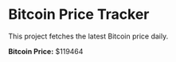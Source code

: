 # Bitcoin Price Tracker

This project fetches the latest Bitcoin price daily.

**Bitcoin Price:** $119464
